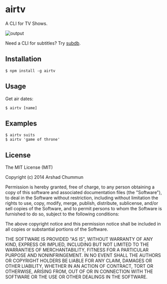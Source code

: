 airtv
=================

A CLI for TV Shows.

![output](https://cloud.githubusercontent.com/assets/124599/8627396/d96084d2-275b-11e5-9e02-128244058152.gif)

Need a CLI for subtitles? Try [subdb](https://github.com/arshad/subdb).

Installation
--------------

    $ npm install -g airtv

Usage
--------------

Get air dates:

    $ airtv [name]

Examples
--------------

    $ airtv suits
    $ airtv 'game of throne'
    
License
--------------

The MIT License (MIT)

Copyright (c) 2014 Arshad Chummun

Permission is hereby granted, free of charge, to any person obtaining a copy
of this software and associated documentation files (the "Software"), to deal
in the Software without restriction, including without limitation the rights
to use, copy, modify, merge, publish, distribute, sublicense, and/or sell
copies of the Software, and to permit persons to whom the Software is
furnished to do so, subject to the following conditions:

The above copyright notice and this permission notice shall be included in all
copies or substantial portions of the Software.

THE SOFTWARE IS PROVIDED "AS IS", WITHOUT WARRANTY OF ANY KIND, EXPRESS OR
IMPLIED, INCLUDING BUT NOT LIMITED TO THE WARRANTIES OF MERCHANTABILITY,
FITNESS FOR A PARTICULAR PURPOSE AND NONINFRINGEMENT. IN NO EVENT SHALL THE
AUTHORS OR COPYRIGHT HOLDERS BE LIABLE FOR ANY CLAIM, DAMAGES OR OTHER
LIABILITY, WHETHER IN AN ACTION OF CONTRACT, TORT OR OTHERWISE, ARISING FROM,
OUT OF OR IN CONNECTION WITH THE SOFTWARE OR THE USE OR OTHER DEALINGS IN THE
SOFTWARE.
